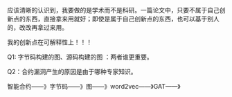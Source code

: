 应该清晰的认识到，我要做的是学术而不是科研。一篇论文中，只要不属于自己创新点的东西，直接拿来用就好；即使是属于自己创新点的东西，也可以基于别人的，改改再拿过来用。

我的创新点在可解释性上！！！

Q1: 字节码构建的图、源码构建的图 ：两者谁更重要。

Q2：合约漏洞产生的原因是由于哪种专家知识。

智能合约——》字节码——》图——》word2vec——》GAT——》
